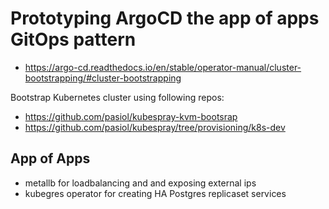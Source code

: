 # Prototyping ArgoCD the app of apps GitOps pattern

- https://argo-cd.readthedocs.io/en/stable/operator-manual/cluster-bootstrapping/#cluster-bootstrapping

Bootstrap Kubernetes cluster using following repos:

- https://github.com/pasiol/kubespray-kvm-bootsrap
- https://github.com/pasiol/kubespray/tree/provisioning/k8s-dev

## App of Apps

- metallb for loadbalancing and and exposing external ips
- kubegres operator for creating HA Postgres replicaset services
